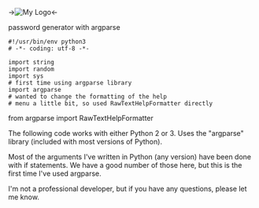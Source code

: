 ->![My Logo](https://upload.wikimedia.org/wikipedia/commons/a/ab/Logo_TV_2015.png)<-

password generator with argparse

```
#!/usr/bin/env python3
# -*- coding: utf-8 -*-

import string
import random
import sys
# first time using argparse library
import argparse
# wanted to change the formatting of the help
# menu a little bit, so used RawTextHelpFormatter directly

```

from argparse import RawTextHelpFormatter

The following code works with either Python 2 or 3. Uses the  "argparse" library (included with most versions of Python).

Most of the arguments I've written in Python (any version) have been done with if statements. We have a good number of those here, but this is the first time I've used argparse.

I'm not a professional developer, but if you have any questions, please let me know.
